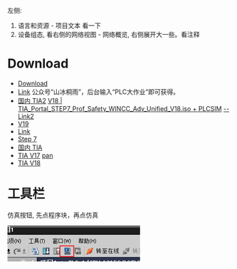 

左侧:
  1. 语言和资源 - 项目文本 看一下
  2. 设备组态, 看右侧的网络视图 - 网络概览, 右侧展开大一些。看注释
  
# Download

- [Download](http://himachine.tpddns.cn:61000/%E5%8D%9A%E5%9B%BE/%E5%8D%9A%E9%80%94V16/Portal%20V16/)
- [Link](https://www.bilibili.com/read/cv9247679/) 公众号“山冰桐雨”，后台输入“PLC大作业”即可获得。 
- [国内 TIA2](https://www.jb51.net/softs/847765.html) [V18 | TIA_Portal_STEP7_Prof_Safety_WINCC_Adv_Unified_V18.iso + PLCSIM](https://pan.baidu.com/share/init?surl=V0KfTAitIZuHmepqQvBKMw#ssat) [--Link2](https://pan.baidu.com/s/1zrpufdThWr2YYQm-a-eYcg?pwd=bek7)
- [V19](https://pan.baidu.com/s/15c2PRYeCYV8z_5ZLi9-gqQ?pwd=92j6)
- [Link](https://plc4me.com/download-tia-portal-v18-full-googledrive/)
- [Step 7](https://plc247.com/download-step-7-microwin-smart-v2-7-googledrive/)
- [国内 TIA](https://www.xuezdh.com/pinpai/siemens/1898.html)
- [TIA V17](https://support.industry.siemens.com/cs/document/109784440/simatic-step-7-incl-safety-s7-plcsim-and-wincc-v17-trial-download?dti=0&lc=en-WW) [pan](https://pan.baidu.com/s/1YP5xa1SS30H7hoX0LCM6YA?pwd=668K)
- [TIA V18](https://support.industry.siemens.com/cs/document/109807109/simatic-step-7-incl-safety-s7-plcsim-and-wincc-v18-trial-download?dti=0&lc=en-WW)

# 工具栏

仿真按钮, 先点程序块，再点仿真

![Alt text](../../public/imgs/tia1.png)